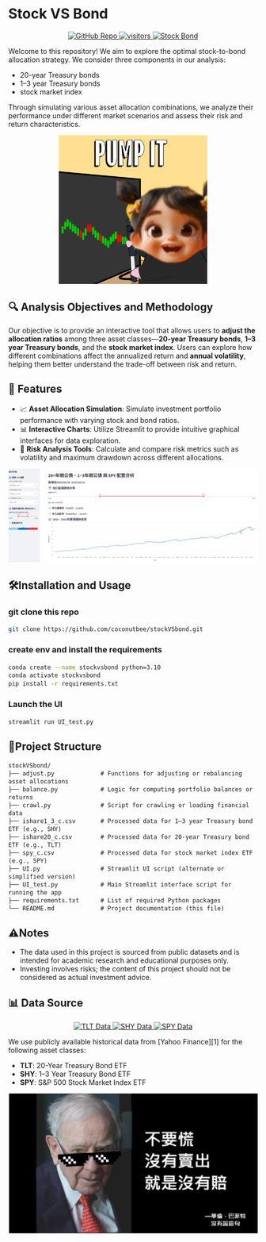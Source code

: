 # Stock VS Bond  
<p align="center">
  <a href="https://github.com/coconutbee/stockVSbond" target="_blank">
    <img src="https://img.shields.io/badge/GitHub-Repo-black?logo=github" alt="GitHub Repo">
    <img src="https://img.shields.io/badge/🔥visits-10M-red" alt="visitors">
  </a>
  <a href="https://stockvsbondv2.streamlit.app/" target="_blank">
    <img src="https://img.shields.io/badge/Stock%20Bond-Streamlit-success?logo=streamlit" alt="Stock Bond">
  </a>
</p>

Welcome to this repository! We aim to explore the optimal stock-to-bond allocation strategy.
We consider three components in our analysis: 
 - 20-year Treasury bonds
 - 1–3 year Treasury bonds
 - stock market index

Through simulating various asset allocation combinations, we analyze their performance under different market scenarios and assess their risk and return characteristics.
<p align="center">
  <img src="./repo_imgs/image.png" alt="preview" width="300"/>
</p>

## 🔍 Analysis Objectives and Methodology
Our objective is to provide an interactive tool that allows users to **adjust the allocation ratios** among three asset classes—**20-year Treasury bonds**, **1–3 year Treasury bonds**, and the **stock market index**.
Users can explore how different combinations affect the annualized return and **annual volatility**, helping them better understand the trade-off between risk and return.

## 🧰 Features

- 📈 **Asset Allocation Simulation**: Simulate investment portfolio performance with varying stock and bond ratios.
- 📊 **Interactive Charts**: Utilize Streamlit to provide intuitive graphical interfaces for data exploration.
- 🧪 **Risk Analysis Tools**: Calculate and compare risk metrics such as volatility and maximum drawdown across different allocations.
<p align="center">
  <img src="./repo_imgs/web_ui.png" alt="preview" width="750"/>
</p>

## 🛠️Installation and Usage 
### git clone this repo

```bash
git clone https://github.com/coconutbee/stockVSbond.git
```

### create env and install the requirements
```bash
conda create --name stockvsbond python=3.10
conda activate stockvsbond
pip install -r requirements.txt
```

### Launch the UI
```bash
streamlit run UI_test.py
```

## 📁Project Structure
```plaintext
stockVSbond/
├── adjust.py             # Functions for adjusting or rebalancing asset allocations
├── balance.py            # Logic for computing portfolio balances or returns
├── crawl.py              # Script for crawling or loading financial data
├── ishare1_3_c.csv       # Processed data for 1–3 year Treasury bond ETF (e.g., SHY)
├── ishare20_c.csv        # Processed data for 20-year Treasury bond ETF (e.g., TLT)
├── spy_c.csv             # Processed data for stock market index ETF (e.g., SPY)
├── UI.py                 # Streamlit UI script (alternate or simplified version)
├── UI_test.py            # Main Streamlit interface script for running the app
├── requirements.txt      # List of required Python packages
└── README.md             # Project documentation (this file)
```

## ⚠️Notes
 - The data used in this project is sourced from public datasets and is intended for academic research and educational purposes only.
 - Investing involves risks; the content of this project should not be considered as actual investment advice.

## 📊 Data Source
<p align="center">
  <a href="https://hk.finance.yahoo.com/quote/TLT/history/?period1=1116374400&period2=1747526400" target="_blank">
    <img src="https://img.shields.io/badge/View%20TLT%20Data-20Y%20Bond-blue?logo=yahoo" alt="TLT Data">
  </a>
  <a href="https://hk.finance.yahoo.com/quote/SHY/history/?period1=1116374400&period2=1747556692" target="_blank">
    <img src="https://img.shields.io/badge/View%20SHY%20Data-1--3Y%20Bond-blueviolet?logo=yahoo" alt="SHY Data">
  </a>
  <a href="https://hk.finance.yahoo.com/quote/SPY/history/?period1=1116374400&period2=1747556014" target="_blank">
    <img src="https://img.shields.io/badge/View%20SPY%20Data-Stock%20Index-success?logo=yahoo" alt="SPY Data">
  </a>
</p>
We use publicly available historical data from [Yahoo Finance][1] for the following asset classes:

- **TLT**: 20-Year Treasury Bond ETF  
- **SHY**: 1–3 Year Treasury Bond ETF  
- **SPY**: S&P 500 Stock Market Index ETF


<p align="center">
  <img src="./repo_imgs/never_loss.png" alt="preview" width="600"/>
</p>

[1]: (https://finance.yahoo.com/)